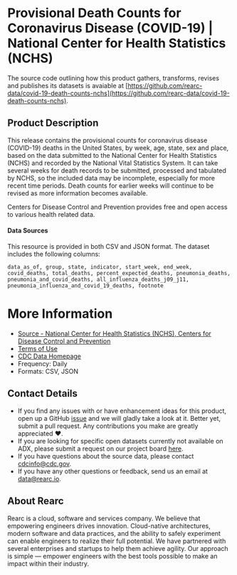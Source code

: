 # Provisional Death Counts for Coronavirus Disease (COVID-19) | National Center for Health Statistics (NCHS)

The source code outlining how this product gathers, transforms, revises and publishes its datasets is avaiable at [https://github.com/rearc-data/covid-19-death-counts-nchs](https://github.com/rearc-data/covid-19-death-counts-nchs).

## Product Description
This release contains the provisional counts for coronavirus disease (COVID-19) deaths in the United States, by week, age, state, sex and place, based on the data submitted to the National Center for Health Statistics (NCHS) and recorded by the National Vital Statistics System. It can take several weeks for death records to be submitted, processed and tabulated by NCHS, so the included data may be incomplete, especially for more recent time periods. Death counts for earlier weeks will continue to be revised as more information becomes available.

Centers for Disease Control and Prevention provides free and open access to various health related data. 

#### Data Sources
This resource is provided in both CSV and JSON format. The dataset includes the following columns:

`data_as_of, group, state, indicator, start_week, end_week, covid_deaths, total_deaths, percent_expected_deaths, pneumonia_deaths, pneumonia_and_covid_deaths, all_influenza_deaths_j09_j11, pneumonia_influenza_and_covid_19_deaths, footnote`

# More Information
- [Source - National Center for Health Statistics (NCHS), Centers for Disease Control and Prevention](https://data.cdc.gov/NCHS/Provisional-Death-Counts-for-Coronavirus-Disease-C/hc4f-j6nb) 
- [Terms of Use](https://www.usa.gov/government-works)
- [CDC Data Homepage](https://data.cdc.gov/)
- Frequency: Daily
- Formats: CSV, JSON

## Contact Details
- If you find any issues with or have enhancement ideas for this product, open up a GitHub [issue](https://github.com/rearc-data/covid-19-death-counts-nchs/issues) and we will gladly take a look at it. Better yet, submit a pull request. Any contributions you make are greatly appreciated :heart:.
- If you are looking for specific open datasets currently not available on ADX, please submit a request on our project board [here](https://github.com/rearc-data/covid-datasets-aws-data-exchange/projects/1).
- If you have questions about the source data, please contact cdcinfo@cdc.gov.
- If you have any other questions or feedback, send us an email at data@rearc.io.

## About Rearc
Rearc is a cloud, software and services company. We believe that empowering engineers drives innovation. Cloud-native architectures, modern software and data practices, and the ability to safely experiment can enable engineers to realize their full potential. We have partnered with several enterprises and startups to help them achieve agility. Our approach is simple — empower engineers with the best tools possible to make an impact within their industry.